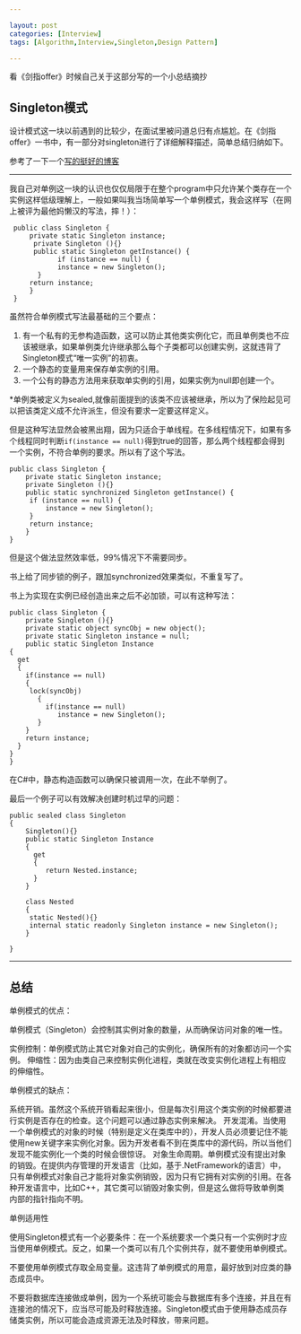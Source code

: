 ```yaml
---

layout: post
categories: [Interview]
tags: [Algorithm,Interview,Singleton,Design Pattern]

---
```

看《剑指offer》时候自己关于这部分写的一个小总结摘抄


## Singleton模式

设计模式这一块以前遇到的比较少，在面试里被问道总归有点尴尬。在《剑指offer》一书中，有一部分对singleton进行了详细解释描述，简单总结归纳如下。

参考了一下一个[写的挺好的博客](http://www.cnblogs.com/rush/archive/2011/10/30/2229565.html)
- - -

我自己对单例这一块的认识也仅仅局限于在整个program中只允许某个类存在一个实例这样低级理解上，一般如果叫我当场简单写一个单例模式，我会这样写（在网上被评为最他妈懒汉的写法，摔！）：

```
 public class Singleton {  
     private static Singleton instance;  
      private Singleton (){}   
      public static Singleton getInstance() {  
            if (instance == null) {  
            instance = new Singleton();  
       }  
     return instance;  
     }  
 }  
```

虽然符合单例模式写法最基础的三个要点：

1. 有一个私有的无参构造函数，这可以防止其他类实例化它，而且单例类也不应该被继承，如果单例类允许继承那么每个子类都可以创建实例，这就违背了Singleton模式“唯一实例”的初衷。
2. 一个静态的变量用来保存单实例的引用。
3. 一个公有的静态方法用来获取单实例的引用，如果实例为null即创建一个。

*单例类被定义为sealed,就像前面提到的该类不应该被继承，所以为了保险起见可以把该类定义成不允许派生，但没有要求一定要这样定义。

但是这种写法显然会被黑出翔，因为只适合于单线程。在多线程情况下，如果有多个线程同时判断`if(instance == null)`得到true的回答，那么两个线程都会得到一个实例，不符合单例的要求。所以有了这个写法。

```
public class Singleton {  
    private static Singleton instance;  
    private Singleton (){}
    public static synchronized Singleton getInstance() {  
     if (instance == null) {  
         instance = new Singleton();  
     }  
     return instance;  
    }  
}  

```

但是这个做法显然效率低，99%情况下不需要同步。

书上给了同步锁的例子，跟加synchronized效果类似，不重复写了。

书上为实现在实例已经创造出来之后不必加锁，可以有这种写法：

```
public class Singleton {  
    private Singleton (){}
    private static object syncObj = new object();
    private static Singleton instance = null;
    public static Singleton Instance
{
  get
  {
    if(instance == null)
    {
     lock(syncObj)
       {
         if(instance == null)
            instance = new Singleton();
       }
    }
    return instance;
  }
}
}

```

在C#中，静态构造函数可以确保只被调用一次，在此不举例了。

最后一个例子可以有效解决创建时机过早的问题：

```
public sealed class Singleton
{
    Singleton(){}
    public static Singleton Instance
    {
      get
      {
         return Nested.instance;
      }
    }
    
    class Nested
    {
     static Nested(){}
     internal static readonly Singleton instance = new Singleton();
    }

}

```

- - -

## 总结

单例模式的优点：

单例模式（Singleton）会控制其实例对象的数量，从而确保访问对象的唯一性。

实例控制：单例模式防止其它对象对自己的实例化，确保所有的对象都访问一个实例。
伸缩性：因为由类自己来控制实例化进程，类就在改变实例化进程上有相应的伸缩性。
 

单例模式的缺点：

系统开销。虽然这个系统开销看起来很小，但是每次引用这个类实例的时候都要进行实例是否存在的检查。这个问题可以通过静态实例来解决。
开发混淆。当使用一个单例模式的对象的时候（特别是定义在类库中的），开发人员必须要记住不能使用new关键字来实例化对象。因为开发者看不到在类库中的源代码，所以当他们发现不能实例化一个类的时候会很惊讶。
对象生命周期。单例模式没有提出对象的销毁。在提供内存管理的开发语言（比如，基于.NetFramework的语言）中，只有单例模式对象自己才能将对象实例销毁，因为只有它拥有对实例的引用。在各种开发语言中，比如C++，其它类可以销毁对象实例，但是这么做将导致单例类内部的指针指向不明。
 

单例适用性

使用Singleton模式有一个必要条件：在一个系统要求一个类只有一个实例时才应当使用单例模式。反之，如果一个类可以有几个实例共存，就不要使用单例模式。

不要使用单例模式存取全局变量。这违背了单例模式的用意，最好放到对应类的静态成员中。

不要将数据库连接做成单例，因为一个系统可能会与数据库有多个连接，并且在有连接池的情况下，应当尽可能及时释放连接。Singleton模式由于使用静态成员存储类实例，所以可能会造成资源无法及时释放，带来问题。